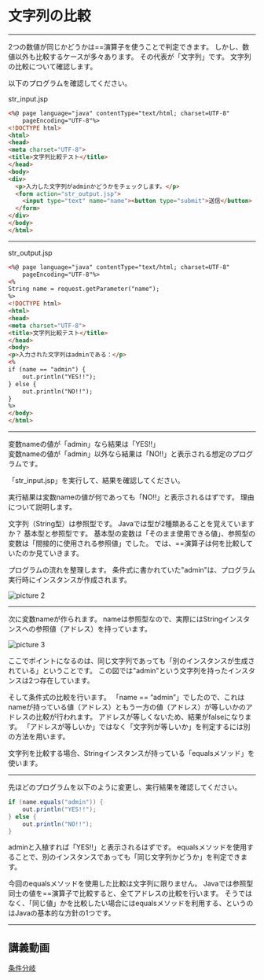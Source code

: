 # 文字列の比較

---

2つの数値が同じかどうかは==演算子を使うことで判定できます。
しかし、数値以外も比較するケースが多々あります。
その代表が「文字列」です。
文字列の比較について確認します。

以下のプログラムを確認してください。

str_input.jsp

```html
<%@ page language="java" contentType="text/html; charset=UTF-8"
    pageEncoding="UTF-8"%>
<!DOCTYPE html>
<html>
<head>
<meta charset="UTF-8">
<title>文字列比較テスト</title>
</head>
<body>
<div>
  <p>入力した文字列がadminかどうかをチェックします。</p>
  <form action="str_output.jsp">
    <input type="text" name="name"><button type="submit">送信</button>
  </form>
</div>
</body>
</html>
```

---

str_output.jsp

```html
<%@ page language="java" contentType="text/html; charset=UTF-8"
    pageEncoding="UTF-8"%>
<%
String name = request.getParameter("name");
%>
<!DOCTYPE html>
<html>
<head>
<meta charset="UTF-8">
<title>文字列比較テスト</title>
</head>
<body>
<p>入力された文字列はadminである：</p>
<%
if (name == "admin") {
    out.println("YES!!");
} else {
    out.println("NO!!");
}
%>
</body>
</html>
```

---

変数nameの値が「admin」なら結果は「YES!!」  
変数nameの値が「admin」以外なら結果は「NO!!」と表示される想定のプログラムです。

「str_input.jsp」を実行して、結果を確認してください。

実行結果は変数nameの値が何であっても「NO!!」と表示されるはずです。
理由について説明します。

文字列（String型）は参照型です。
Javaでは型が2種類あることを覚えていますか？
基本型と参照型です。
基本型の変数は「そのまま使用できる値」、参照型の変数は「間接的に使用される参照値」でした。
では、==演算子は何を比較していたのか見ていきます。

プログラムの流れを整理します。
条件式に書かれていた"admin"は、プログラム実行時にインスタンスが作成されます。

![picture 2](/images/2d7e9ee3ead419bd21851dc6b655e2ccbd3a97e8ed9838601316c7bfb2280eef.png)  

---

次に変数nameが作られます。
nameは参照型なので、実際にはStringインスタンスへの参照値（アドレス）を持っています。

![picture 3](/images/1f7e204cbac276c8f92d5af3b2c06e334682017a9baeb00c2a220acdf5ce920f.png)  

ここでポイントになるのは、同じ文字列であっても「別のインスタンスが生成されている」ということです。
この図では"admin"という文字列を持ったインスタンスは2つ存在しています。

そして条件式の比較を行います。
「name == “admin”」でしたので、これはnameが持っている値（アドレス）ともう一方の値（アドレス）が等しいかのアドレスの比較が行われます。
アドレスが等しくないため、結果がfalseになります。
「アドレスが等しいか」ではなく「文字列が等しいか」を判定するには別の方法を用います。

文字列を比較する場合、Stringインスタンスが持っている「equalsメソッド」を使います。

---

先ほどのプログラムを以下のように変更し、実行結果を確認してください。

```java
if (name.equals("admin")) {
    out.println("YES!!");
} else {
    out.println("NO!!");
}
```

adminと入植すれば「YES!!」と表示されるはずです。
equalsメソッドを使用することで、別のインスタンスであっても「同じ文字列かどうか」を判定できます。

今回のequalsメソッドを使用した比較は文字列に限りません。
Javaでは参照型同士の値を==演算子で比較すると、全てアドレスの比較を行います。
そうではなく、「同じ値」かを比較したい場合にはequalsメソッドを利用する、というのはJavaの基本的な方針の1つです。

---

## 講義動画

[条件分岐](https://youtu.be/bJu_lricxqc)
